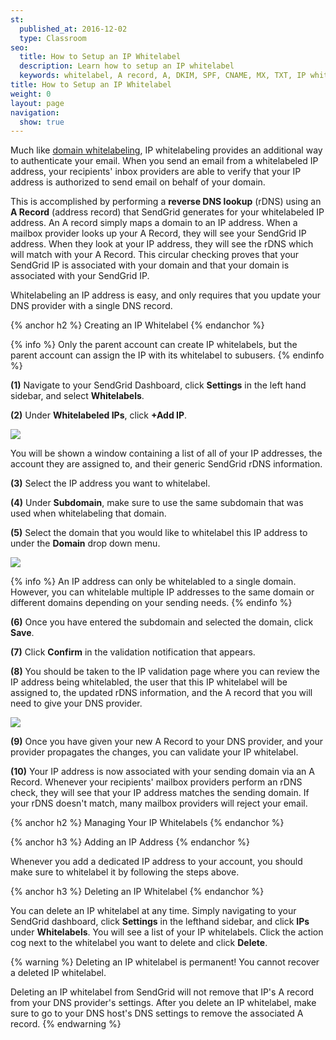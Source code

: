 ```yaml
---
st:
  published_at: 2016-12-02
  type: Classroom
seo:
  title: How to Setup an IP Whitelabel
  description: Learn how to setup an IP whitelabel
  keywords: whitelabel, A record, A, DKIM, SPF, CNAME, MX, TXT, IP whitelabel, IP, how to, tutorial
title: How to Setup an IP Whitelabel
weight: 0
layout: page
navigation:
  show: true
---
```


Much like [domain whitelabeling]({{root_url}}/Classroom/Basics/Whitelabel/setup_domain_whitelabel.html), IP whitelabeling provides an additional way to authenticate your email. When you send an email from a whitelabeled IP address, your recipients' inbox providers are able to verify that your IP address is authorized to send email on behalf of your domain.

This is accomplished by performing a **reverse DNS lookup** (rDNS) using an **A Record** (address record) that SendGrid generates for your whitelabeled IP address. An A record simply maps a domain to an IP address. When a mailbox provider looks up your A Record, they will see your SendGrid IP address. When they look at your IP address, they will see the rDNS which will match with your A Record. This circular checking proves that your SendGrid IP is associated with your domain and that your domain is associated with your SendGrid IP.

Whitelabeling an IP address is easy, and only requires that you update your DNS provider with a single DNS record.

{% anchor h2 %}
Creating an IP Whitelabel
{% endanchor %}

{% info %}
Only the parent account can create IP whitelabels, but the parent account can assign the IP with its whitelabel to subusers.
{% endinfo %}

**(1)** Navigate to your SendGrid Dashboard, click **Settings** in the left hand sidebar, and select **Whitelabels**.

**(2)** Under **Whitelabeled IPs**, click **+Add IP**.

![]({{root_url}}/images/ip_whitelabel_setup_1.png)

You will be shown a window containing a list of all of your IP addresses, the account they are assigned to, and their generic SendGrid rDNS information.

**(3)** Select the IP address you want to whitelabel.

**(4)** Under **Subdomain**, make sure to use the same subdomain that was used when whitelabeling that domain.

**(5)** Select the domain that you would like to whitelabel this IP address to under the **Domain** drop down menu.

![]({{root_url}}/images/ip_whitelabel_setup_2.png)

{% info %}
An IP address can only be whitelabled to a single domain. However, you can whitelable multiple IP addresses to the same domain or different domains depending on your sending needs.
{% endinfo %}

**(6)** Once you have entered the subdomain and selected the domain, click **Save**.

**(7)** Click **Confirm** in the validation notification that appears.

**(8)** You should be taken to the IP validation page where you can review the IP address being whitelabled, the user that this IP whitelabel will be assigned to, the updated rDNS information, and the A record that you will need to give your DNS provider.

![]({{root_url}}/images/ip_whitelabel_setup_3.png)

**(9)** Once you have given your new A Record to your DNS provider, and your provider propagates the changes, you can validate your IP whitelabel.

**(10)** Your IP address is now associated with your sending domain via an A Record. Whenever your recipients' mailbox providers perform an rDNS check, they will see that your IP address matches the sending domain. If your rDNS doesn't match, many mailbox providers will reject your email.

{% anchor h2 %}
Managing Your IP Whitelabels
{% endanchor %}

{% anchor h3 %}
Adding an IP Address
{% endanchor %}

Whenever you add a dedicated IP address to your account, you should make sure to whitelabel it by following the steps above.

{% anchor h3 %}
Deleting an IP Whitelabel
{% endanchor %}

You can delete an IP whitelabel at any time. Simply navigating to your SendGrid dashboard, click **Settings** in the lefthand sidebar, and click **IPs** under **Whitelabels**. You will see a list of your IP whitelabels. Click the action cog next to the whitelabel you want to delete and click **Delete**.

{% warning %}
Deleting an IP whitelabel is permanent! You cannot recover a deleted IP whitelabel.

Deleting an IP whitelabel from SendGrid will not remove that IP's A record from your DNS provider's settings. After you delete an IP whitelabel, make sure to go to your DNS host's DNS settings to remove the associated A record.
{% endwarning %}
